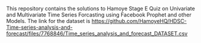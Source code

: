 ﻿This repository contains the solutions to Hamoye Stage E Quiz on Univariate and Multivariate Time Series Forcasting using Facebook Prophet and other Models. The link for the dataset is https://github.com/HamoyeHQ/HDSC-Time-series-analysis-and-forecast/files/7768846/Time_series_analysis_and_forecast_DATASET.csv